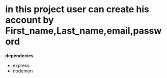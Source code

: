 # in this project user can create his account by First_name,Last_name,email,password

**dependecies**
* express
* nodemon
